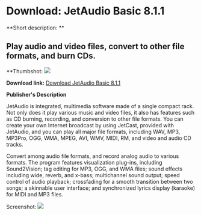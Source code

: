 # Download: JetAudio Basic 8.1.1

**Short description: **

## Play audio and video files, convert to other file formats, and burn CDs.

  
**Thumbshot: ![](http://www.freewarefiles.com/screenshot/jetaudio7_md.jpg)   
  
**Download link:** [Download JetAudio Basic 8.1.1](http://freewares.boysofts.com/JetAudio-Basic_program_9326.html)  
  

**Publisher's Description**  
  

JetAudio is integrated, multimedia software made of a single compact rack. Not
only does it play various music and video files, it also has features such as
CD burning, recording, and conversion to other file formats. You can create
your own Internet broadcast by using JetCast, provided with JetAudio, and you
can play all major file formats, including WAV, MP3, MP3Pro, OGG, WMA, MPEG,
AVI, WMV, MIDI, RM, and video and audio CD tracks.

Convert among audio file formats, and record analog audio to various formats.
The program features visualization plug-ins, including Sound2Vision; tag
editing for MP3, OGG, and WMA files; sound effects including wide, reverb, and
x-bass; multichannel sound output; speed control of audio playback;
crossfading for a smooth transition between two songs; a skinnable user
interface; and synchronized lyrics display (karaoke) for MIDI and MP3 files.

  
  
Screenshot: ![](http://www.freewarefiles.com/screenshot/jetaudio7.jpg)

